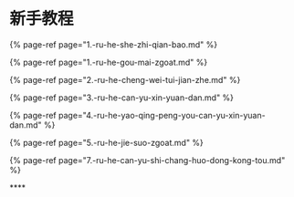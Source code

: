 # 新手教程

{% page-ref page="1.-ru-he-she-zhi-qian-bao.md" %}

{% page-ref page="1.-ru-he-gou-mai-zgoat.md" %}

{% page-ref page="2.-ru-he-cheng-wei-tui-jian-zhe.md" %}

{% page-ref page="3.-ru-he-can-yu-xin-yuan-dan.md" %}

{% page-ref page="4.-ru-he-yao-qing-peng-you-can-yu-xin-yuan-dan.md" %}

{% page-ref page="5.-ru-he-jie-suo-zgoat.md" %}

{% page-ref page="7.-ru-he-can-yu-shi-chang-huo-dong-kong-tou.md" %}



\*\*\*\*

